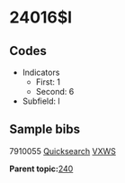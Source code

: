 # 24016$l

## Codes

-   Indicators
    -   First: 1
    -   Second: 6
-   Subfield: l

## Sample bibs

7910055 [Quicksearch](https://search.library.yale.edu/catalog/7910055) [VXWS](http://prodorbis.library.yale.edu:7014/vxws/GetHoldingsService?bibId=7910055)

**Parent topic:**[240](../../tags/240/240.md)

